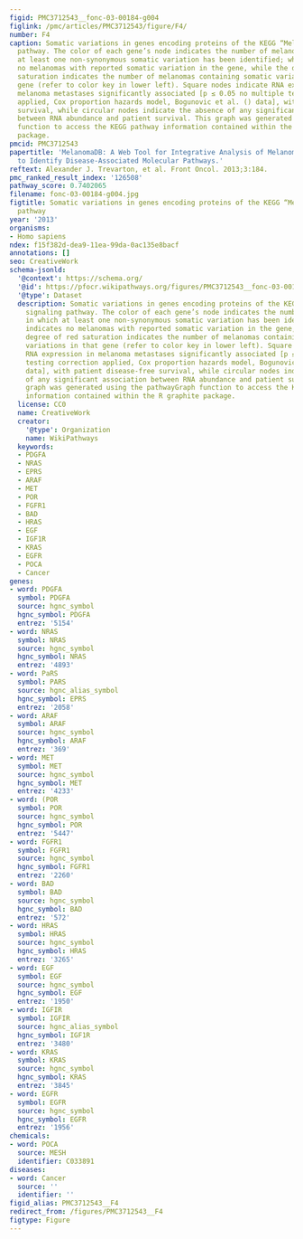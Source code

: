 ```yaml
---
figid: PMC3712543__fonc-03-00184-g004
figlink: /pmc/articles/PMC3712543/figure/F4/
number: F4
caption: Somatic variations in genes encoding proteins of the KEGG “Melanoma” signaling
  pathway. The color of each gene’s node indicates the number of melanomas in which
  at least one non-synonymous somatic variation has been identified; white indicates
  no melanomas with reported somatic variation in the gene, while the degree of red
  saturation indicates the number of melanomas containing somatic variations in that
  gene (refer to color key in lower left). Square nodes indicate RNA expression in
  melanoma metastases significantly associated [p ≤ 0.05 no multiple testing correction
  applied, Cox proportion hazards model, Bogunovic et al. () data], with patient disease-free
  survival, while circular nodes indicate the absence of any significant association
  between RNA abundance and patient survival. This graph was generated using the pathwayGraph
  function to access the KEGG pathway information contained within the R graphite
  package.
pmcid: PMC3712543
papertitle: 'MelanomaDB: A Web Tool for Integrative Analysis of Melanoma Genomic Information
  to Identify Disease-Associated Molecular Pathways.'
reftext: Alexander J. Trevarton, et al. Front Oncol. 2013;3:184.
pmc_ranked_result_index: '126508'
pathway_score: 0.7402065
filename: fonc-03-00184-g004.jpg
figtitle: Somatic variations in genes encoding proteins of the KEGG “Melanoma” signaling
  pathway
year: '2013'
organisms:
- Homo sapiens
ndex: f15f382d-dea9-11ea-99da-0ac135e8bacf
annotations: []
seo: CreativeWork
schema-jsonld:
  '@context': https://schema.org/
  '@id': https://pfocr.wikipathways.org/figures/PMC3712543__fonc-03-00184-g004.html
  '@type': Dataset
  description: Somatic variations in genes encoding proteins of the KEGG “Melanoma”
    signaling pathway. The color of each gene’s node indicates the number of melanomas
    in which at least one non-synonymous somatic variation has been identified; white
    indicates no melanomas with reported somatic variation in the gene, while the
    degree of red saturation indicates the number of melanomas containing somatic
    variations in that gene (refer to color key in lower left). Square nodes indicate
    RNA expression in melanoma metastases significantly associated [p ≤ 0.05 no multiple
    testing correction applied, Cox proportion hazards model, Bogunovic et al. ()
    data], with patient disease-free survival, while circular nodes indicate the absence
    of any significant association between RNA abundance and patient survival. This
    graph was generated using the pathwayGraph function to access the KEGG pathway
    information contained within the R graphite package.
  license: CC0
  name: CreativeWork
  creator:
    '@type': Organization
    name: WikiPathways
  keywords:
  - PDGFA
  - NRAS
  - EPRS
  - ARAF
  - MET
  - POR
  - FGFR1
  - BAD
  - HRAS
  - EGF
  - IGF1R
  - KRAS
  - EGFR
  - POCA
  - Cancer
genes:
- word: PDGFA
  symbol: PDGFA
  source: hgnc_symbol
  hgnc_symbol: PDGFA
  entrez: '5154'
- word: NRAS
  symbol: NRAS
  source: hgnc_symbol
  hgnc_symbol: NRAS
  entrez: '4893'
- word: PaRS
  symbol: PARS
  source: hgnc_alias_symbol
  hgnc_symbol: EPRS
  entrez: '2058'
- word: ARAF
  symbol: ARAF
  source: hgnc_symbol
  hgnc_symbol: ARAF
  entrez: '369'
- word: MET
  symbol: MET
  source: hgnc_symbol
  hgnc_symbol: MET
  entrez: '4233'
- word: (POR
  symbol: POR
  source: hgnc_symbol
  hgnc_symbol: POR
  entrez: '5447'
- word: FGFR1
  symbol: FGFR1
  source: hgnc_symbol
  hgnc_symbol: FGFR1
  entrez: '2260'
- word: BAD
  symbol: BAD
  source: hgnc_symbol
  hgnc_symbol: BAD
  entrez: '572'
- word: HRAS
  symbol: HRAS
  source: hgnc_symbol
  hgnc_symbol: HRAS
  entrez: '3265'
- word: EGF
  symbol: EGF
  source: hgnc_symbol
  hgnc_symbol: EGF
  entrez: '1950'
- word: IGFIR
  symbol: IGFIR
  source: hgnc_alias_symbol
  hgnc_symbol: IGF1R
  entrez: '3480'
- word: KRAS
  symbol: KRAS
  source: hgnc_symbol
  hgnc_symbol: KRAS
  entrez: '3845'
- word: EGFR
  symbol: EGFR
  source: hgnc_symbol
  hgnc_symbol: EGFR
  entrez: '1956'
chemicals:
- word: POCA
  source: MESH
  identifier: C033891
diseases:
- word: Cancer
  source: ''
  identifier: ''
figid_alias: PMC3712543__F4
redirect_from: /figures/PMC3712543__F4
figtype: Figure
---
```

